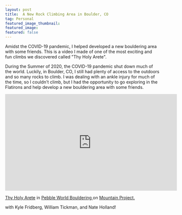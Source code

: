 ```yaml
---
layout: post
title:  A New Rock Climbing Area in Boulder, CO
tag: Personal
featured_image_thumbnail:
featured_image:
featured: false 
---
```

Amidst the COVID-19 pandemic, I helped developed a new bouldering area with some friends. This is a video I made of one of the most exciting and fun climbs we discovered called "Thy Holy Arete".

During the Summer of 2020, the COVID-19 pandemic shut down much of the world. Luckily, in Boulder, CO, I still had plenty of access to the outdoors and so many rocks to climb. I was dealing with an ankle injury for much of the time, so I couldn't climb, but I had the opportunity to go exploring in the Flatirons and help develop a new bouldering area with some friends. 

<iframe width="560" height="315" src="https://www.youtube.com/embed/IvxekpPWXVQ" frameborder="0" allow="accelerometer; autoplay; clipboard-write; encrypted-media; gyroscope; picture-in-picture" allowfullscreen></iframe>

<p><a href="https://www.mountainproject.com/route/119683496/thy-holy-arete">Thy Holy Arete</a> in <a href="https://www.mountainproject.com/area/119675758/pebble-world"> Pebble World Bouldering </a> on <a href="https://www.mountainproject.com/"> Mountain Project.</a> </p>

with Kyle Fridberg, William Tickman, and Nate Holland!